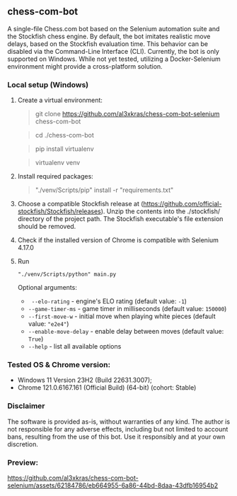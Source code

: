 ## chess-com-bot

A single-file Chess.com bot based on the Selenium automation suite and the Stockfish chess engine.
By default, the bot imitates realistic move delays, based on the Stockfish evaluation time. This behavior can be disabled via the Command-Line Interface (CLI). Currently, the bot is only supported on Windows. While not yet tested, utilizing a Docker-Selenium environment might provide a cross-platform solution. 

### Local setup (Windows)

1. Create a virtual environment:
   > git clone https://github.com/al3xkras/chess-com-bot-selenium chess-com-bot
      
   > cd ./chess-com-bot

   > pip install virtualenv
   
   > virtualenv venv  
   

2. Install required packages:
    >"./venv/Scripts/pip" install -r "requirements.txt"

3. Choose a compatible Stockfish release at
   (https://github.com/official-stockfish/Stockfish/releases).
   Unzip the contents into the ./stockfish/ directory of the project path.
   The Stockfish executable's file extension should be removed.


4. Check if the installed version of Chrome is compatible with Selenium 4.17.0


5. Run
   ```code
   "./venv/Scripts/python" main.py
   ```

   Optional arguments:
   - ``` --elo-rating``` - engine's ELO rating (default value: ```-1```)
   - ```--game-timer-ms``` - game timer in milliseconds (default value: ```150000```)
   - ```--first-move-w``` - initial move when playing white pieces (default value: ```"e2e4"```)
   - ```--enable-move-delay``` - enable delay between moves (default value: ```True```)
   - ```--help``` - list all available options


### Tested OS & Chrome version:

- Windows 11 Version 23H2 (Build 22631.3007); 
- Chrome 121.0.6167.161 (Official Build) (64-bit) (cohort: Stable) 

### Disclaimer

The software is provided as-is, without warranties of any kind. The author is not responsible for any adverse effects, including but not limited to account bans, resulting from the use of this bot. Use it responsibly and at your own discretion.


### Preview:

https://github.com/al3xkras/chess-com-bot-selenium/assets/62184786/eb664955-6a86-44bd-8daa-43dfb16954b2